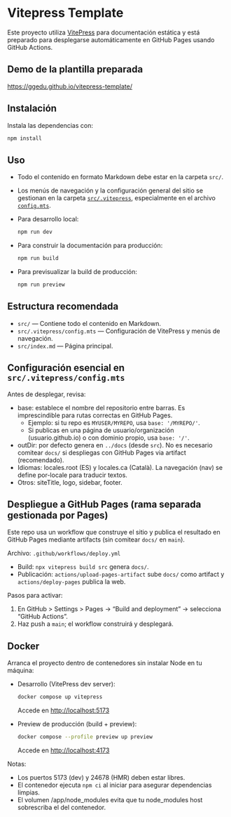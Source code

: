 # Vitepress Template

Este proyecto utiliza [VitePress](https://vitepress.dev/) para documentación estática y está preparado para desplegarse automáticamente en GitHub Pages usando GitHub Actions.

## Demo de la plantilla preparada

<https://ggedu.github.io/vitepress-template/>

## Instalación

Instala las dependencias con:

```bash
npm install
```

## Uso

- Todo el contenido en formato Markdown debe estar en la carpeta `src/`.
- Los menús de navegación y la configuración general del sitio se gestionan en la carpeta [`src/.vitepress`](src/.vitepress/), especialmente en el archivo [`config.mts`](src/.vitepress/config.mts).
- Para desarrollo local:

  ```bash
  npm run dev
  ```

- Para construir la documentación para producción:

  ```bash
  npm run build
  ```

- Para previsualizar la build de producción:

  ```bash
  npm run preview
  ```

## Estructura recomendada

- `src/` — Contiene todo el contenido en Markdown.
- `src/.vitepress/config.mts` — Configuración de VitePress y menús de navegación.
- `src/index.md` — Página principal.

## Configuración esencial en `src/.vitepress/config.mts`

Antes de desplegar, revisa:

- base: establece el nombre del repositorio entre barras. Es imprescindible para rutas correctas en GitHub Pages.
  - Ejemplo: si tu repo es `MYUSER/MYREPO`, usa `base: '/MYREPO/'`.
  - Si publicas en una página de usuario/organización (usuario.github.io) o con dominio propio, usa `base: '/'`.
- outDir: por defecto genera en `../docs` (desde `src`). No es necesario comitear `docs/` si despliegas con GitHub Pages via artifact (recomendado).
- Idiomas: locales.root (ES) y locales.ca (Català). La navegación (nav) se define por-locale para traducir textos.
- Otros: siteTitle, logo, sidebar, footer.

## Despliegue a GitHub Pages (rama separada gestionada por Pages)

Este repo usa un workflow que construye el sitio y publica el resultado en GitHub Pages mediante artifacts (sin comitear `docs/` en `main`).

Archivo: `.github/workflows/deploy.yml`

- Build: `npx vitepress build src` genera `docs/`.
- Publicación: `actions/upload-pages-artifact` sube `docs/` como artifact y `actions/deploy-pages` publica la web.

Pasos para activar:

1. En GitHub > Settings > Pages → “Build and deployment” → selecciona “GitHub Actions”.
2. Haz push a `main`; el workflow construirá y desplegará.

## Docker

Arranca el proyecto dentro de contenedores sin instalar Node en tu máquina:

- Desarrollo (VitePress dev server):

  ```bash
  docker compose up vitepress
  ```

  Accede en <http://localhost:5173>

- Preview de producción (build + preview):

  ```bash
  docker compose --profile preview up preview
  ```

  Accede en <http://localhost:4173>

Notas:

- Los puertos 5173 (dev) y 24678 (HMR) deben estar libres.
- El contenedor ejecuta `npm ci` al iniciar para asegurar dependencias limpias.
- El volumen /app/node_modules evita que tu node_modules host sobrescriba el del contenedor.
